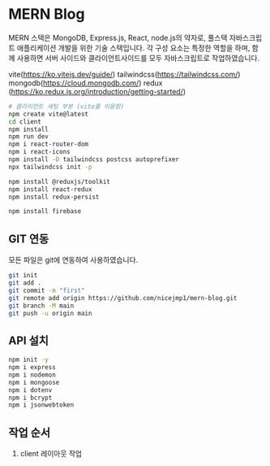 # MERN Blog

MERN 스택은 MongoDB, Express.js, React, node.js의 약자로, 풀스택 자바스크립트 애플리케이션 개발을 위한 기술 스택입니다. 각 구성 요소는 특정한 역할을 하며, 함께 사용하면 서버 사이드와 클라이언트사이드를 모두 자바스크립트로 작업하였습니다.


vite(https://ko.vitejs.dev/guide/)
tailwindcss(https://tailwindcss.com/)
mongodb(https://cloud.mongodb.com/)
redux (https://ko.redux.js.org/introduction/getting-started/)


````bash
# 클라이언트 세팅 부분 (vite를 이용함)
npm create vite@latest
cd client
npm install
npm run dev 
npm i react-router-dom
npm i react-icons
npm install -D tailwindcss postcss autoprefixer
npx tailwindcss init -p

npm install @reduxjs/toolkit
npm install react-redux
npm install redux-persist

npm install firebase
````

## GIT 연동

모든 파일은 git에 연동하여 사용하였습니다.

````bash
git init 
git add .
git commit -m "first"
git remote add origin https://github.com/nicejmp1/mern-blog.git
git branch -M main
git push -u origin main

````

## API 설치

````bash
npm init -y
npm i express
npm i nodemon
npm i mongoose
npm i dotenv
npm i bcrypt
npm i jsonwebtoken
````


## 작업 순서
1. client 레이아웃 작업

